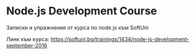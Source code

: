 # Node.js Development Course

Записки и упражнения от курса по node.js към SoftUni

Линк към курса: https://softuni.bg/trainings/1434/node-js-development-september-2016

